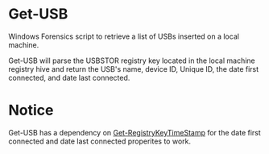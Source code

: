 # Get-USB
Windows Forensics script to retrieve a list of USBs inserted on a local machine. 

Get-USB will parse the USBSTOR registry key located in the local machine registry hive and return the USB's name, device ID, Unique ID, the date first connected, and date last connected. 

# Notice
Get-USB has a dependency on [Get-RegistryKeyTimeStamp](https://github.com/proxb/PInvoke/blob/master/Get-RegistryKeyTimestamp.ps1) for the date first connected and date last connected properites to work. 
